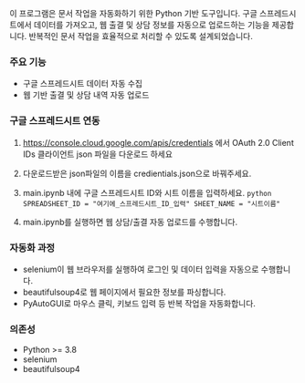 이 프로그램은 문서 작업을 자동화하기 위한 Python 기반 도구입니다. 구글 스프레드시트에서 데이터를 가져오고, 웹 출결 및 상담 정보를 자동으로 업로드하는 기능을 제공합니다. 반복적인 문서 작업을 효율적으로 처리할 수 있도록 설계되었습니다.

### 주요 기능
- 구글 스프레드시트 데이터 자동 수집
- 웹 기반 출결 및 상담 내역 자동 업로드


### 구글 스프레드시트 연동
   1. https://console.cloud.google.com/apis/credentials 에서 OAuth 2.0 Client IDs 클라이언트 json 파일을 다운로드 하세요
   
   2. 다운로드받은 json파일의 이름을 credientials.json으로 바꿔주세요.

   3. main.ipynb 내에 구글 스프레드시트 ID와 시트 이름을 입력하세요.
     ```python
     SPREADSHEET_ID = "여기에_스프레드시트_ID_입력"
     SHEET_NAME = "시트이름"
     ```
  4. main.ipynb를 실행하면 웹 상담/출결 자동 업로드를 수행합니다. 

### 자동화 과정
   - selenium이 웹 브라우저를 실행하여 로그인 및 데이터 입력을 자동으로 수행합니다.
   - beautifulsoup4로 웹 페이지에서 필요한 정보를 파싱합니다.
   - PyAutoGUI로 마우스 클릭, 키보드 입력 등 반복 작업을 자동화합니다.


### 의존성
- Python >= 3.8
- selenium 
- beautifulsoup4 
